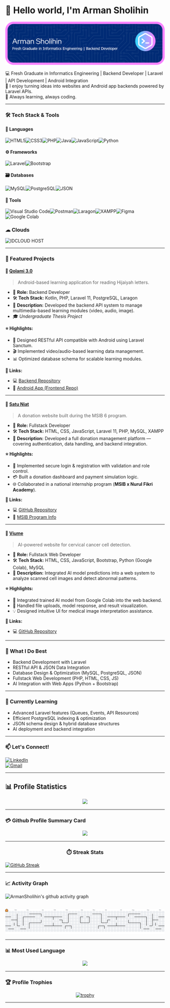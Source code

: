 # 👋 Hello world, I'm Arman Sholihin
![ArmanSholihin](img/github-header-banner1.png)  

💻 Fresh Graduate in Informatics Engineering | Backend Developer | Laravel | API Development | Android Integration  
💬 I enjoy turning ideas into websites and Android app backends powered by Laravel APIs.   
🌱 Always learning, always coding.  

---

### 🛠️ Tech Stack & Tools

#### 🧩 Languages
![HTML5](https://img.shields.io/badge/HTML5-E34F26?style=for-the-badge&logo=html5&logoColor=white)![CSS3](https://img.shields.io/badge/CSS3-1572B6?style=for-the-badge&logo=css3&logoColor=white)![PHP](https://img.shields.io/badge/PHP-777BB4?style=for-the-badge&logo=php&logoColor=white)![Java](https://img.shields.io/badge/Java-ED8B00?style=for-the-badge&logo=java&logoColor=white)![JavaScript](https://img.shields.io/badge/JavaScript-F7DF1E?style=for-the-badge&logo=javascript&logoColor=black)![Python](https://img.shields.io/badge/Python-3776AB?style=for-the-badge&logo=python&logoColor=white)

#### ⚙️ Frameworks
![Laravel](https://img.shields.io/badge/Laravel-FF2D20?style=for-the-badge&logo=laravel&logoColor=white)![Bootstrap](https://img.shields.io/badge/Bootstrap-7952B3?style=for-the-badge&logo=bootstrap&logoColor=white)

#### 🗃️ Databases
![MySQL](https://img.shields.io/badge/MySQL-4479A1?style=for-the-badge&logo=mysql&logoColor=white)![PostgreSQL](https://img.shields.io/badge/PostgreSQL-4169E1?style=for-the-badge&logo=postgresql&logoColor=white)![JSON](https://img.shields.io/badge/JSON-000000?style=for-the-badge&logo=json&logoColor=white)

#### 🧰 Tools
![Visual Studio Code](https://img.shields.io/badge/Visual%20Studio%20Code-007ACC?style=for-the-badge&logo=visualstudiocode&logoColor=white)![Postman](https://img.shields.io/badge/Postman-FF6C37?style=for-the-badge&logo=postman&logoColor=white)![Laragon](https://img.shields.io/badge/Laragon-0E83CD?style=for-the-badge&logo=laravel&logoColor=white)![XAMPP](https://img.shields.io/badge/XAMPP-FB7A24?style=for-the-badge&logo=xampp&logoColor=white)![Figma](https://img.shields.io/badge/Figma-F24E1E?style=for-the-badge&logo=figma&logoColor=white)![Google Colab](https://img.shields.io/badge/Google%20Colab-F9AB00?style=for-the-badge&logo=googlecolab&logoColor=black)

### ☁ Clouds
![IDCLOUD HOST](https://img.shields.io/badge/iCloud-3693F3?style=for-the-badge&logo=iCloud&logoColor=white)

---

### 🚀 Featured Projects

#### 📱 [**Qolami 3.0**](https://github.com/ArmanSholihin/qolami-lughatech-be)  
> Android-based learning application for reading Hijaiyah letters.

- 🧩 **Role:** Backend Developer  
- 🛠️ **Tech Stack:** Kotlin, PHP, Laravel 11, PostgreSQL, Laragon  
- 🧾 **Description:** Developed the backend API system to manage multimedia-based learning modules (video, audio, image).  
- 🎓 *Undergraduate Thesis Project*

**⭐ Highlights:**  
- 🔧 Designed RESTful API compatible with Android using Laravel Sanctum.  
- 🎬 Implemented video/audio-based learning data management.  
- 📊 Optimized database schema for scalable learning modules.

**🔗 Links:**  
- 💻 [Backend Repository](https://github.com/ArmanSholihin/qolami-lughatech-be)  
- 📱 [Android App (Frontend Repo)](https://github.com/FadhilRabbani/Qolami3.0_LughahTech.git)  

---

#### 💸 [**Satu Niat**](https://github.com/MSIB-6-NCI/Project-Donasi-SIB6)  
> A donation website built during the MSIB 6 program.

- 🧩 **Role:** Fullstack Developer  
- 🛠️ **Tech Stack:** HTML, CSS, JavaScript, Laravel 11, PHP, MySQL, XAMPP  
- 🧾 **Description:** Developed a full donation management platform — covering authentication, data handling, and backend integration.

**⭐ Highlights:**  
- 🔐 Implemented secure login & registration with validation and role control.  
- 💳 Built a donation dashboard and payment simulation logic.  
- 🌐 Collaborated in a national internship program (**MSIB x Nurul Fikri Academy**).

**🔗 Links:**  
- 💻 [GitHub Repository](https://github.com/MSIB-6-NCI/Project-Donasi-SIB6)  
- 🧠 [MSIB Program Info](https://kampusmerdeka.kemdikbud.go.id/program/magang)  

---

#### 🧬 [**Viume**](https://github.com/ArmanSholihin/viumefinal)  
> AI-powered website for cervical cancer cell detection.

- 🧩 **Role:** Fullstack Web Developer  
- 🛠️ **Tech Stack:** HTML, CSS, JavaScript, Bootstrap, Python (Google Colab), MySQL  
- 🧾 **Description:** Integrated AI model predictions into a web system to analyze scanned cell images and detect abnormal patterns.

**⭐ Highlights:**  
- 🤖 Integrated trained AI model from Google Colab into the web backend.  
- 🧠 Handled file uploads, model response, and result visualization.  
- 💡 Designed intuitive UI for medical image interpretation assistance.

**🔗 Links:**  
- 💻 [GitHub Repository](https://github.com/ArmanSholihin/viumefinal)  

---

### 🧩 What I Do Best
- Backend Development with Laravel  
- RESTful API & JSON Data Integration  
- Database Design & Optimization (MySQL, PostgreSQL, JSON)  
- Fullstack Web Development (PHP, HTML, CSS, JS)  
- AI Integration with Web Apps (Python + Bootstrap)  

---

### 🌱 Currently Learning
- Advanced Laravel features (Queues, Events, API Resources)  
- Efficient PostgreSQL indexing & optimization  
- JSON schema design & hybrid database structures  
- AI deployment and backend integration  

---

### 📫 Let's Connect!
[![LinkedIn](https://img.shields.io/badge/LinkedIn-Arman%20Sholihin-blue?style=flat-square&logo=linkedin)](https://www.linkedin.com/in/arman-sholihin)  
[![Gmail](https://img.shields.io/badge/Gmail-armansholihin%40gmail.com-red?style=flat-square&logo=gmail)](mailto:armansholihin@gmail.com)  

---

## 📊 Profile Statistics

<div align="center">

![](https://github-readme-stats.vercel.app/api?username=ArmanSholihin&theme=algolia&show_icons=true&count_private=true&bg_color=1e2b3c&border_color=B2E0FF&icon_color=95ccff&border_radius=20&include_all_commits=true&rank_icon=percentile&v=1)  

</div>

---

### 💳 Github Profile Summary Card

<div align="center">

![](https://github-profile-summary-cards.vercel.app/api/cards/profile-details?username=ArmanSholihin&theme=github_dark)

</div>

---

<h3 align="center">⏱️ Streak Stats</h3>

[![GitHub Streak](https://github-readme-streak-stats.vercel.app?user=ArmanSholihin&theme=dracula&background=1E2B3C&border=B2E0FF&stroke=000439&ring=95CCFF&fire=95CCFF&currStreakNum=95CCFF&sideNums=95CCFF&currStreakLabel=95CCFF&sideLabels=95CCFF&dates=FFFFFF&cache_bust=20251016)](https://git.io/streak-stats)


---

### 📈 Activity Graph

![ArmanSholihin's github activity graph](https://github-readme-activity-graph.vercel.app/graph?username=ArmanSholihin&theme=react-dark)

<br clear="both">

<picture>
  <source media="(prefers-color-scheme: dark)" height="200" srcset="https://raw.githubusercontent.com/ArmanSholihin/ArmanSholihin/output/pacman-contribution-graph-dark.svg">
  <source media="(prefers-color-scheme: light)" srcset="https://raw.githubusercontent.com/ArmanSholihin/ArmanSholihin/output/pacman-contribution-graph.svg">
  <img alt="pacman contribution graph" src="https://raw.githubusercontent.com/ArmanSholihin/ArmanSholihin/output/pacman-contribution-graph.svg">
</picture>

---

### 📊 Most Used Language

<div align="center">

![](https://github-readme-stats.vercel.app/api/top-langs?username=ArmanSholihin&show_icons=true&locale=en&layout=compact&theme=radical)

</div>

---

### 🏆 Profile Trophies

<div align="center">

[![trophy](https://github-profile-trophy.vercel.app/?username=ArmanSholihin&theme=onedark&title=-Reviews&no-frame=true&margin-w=4&margin-h=4)](https://github.com/ryo-ma/github-profile-trophy)

</div>

---

